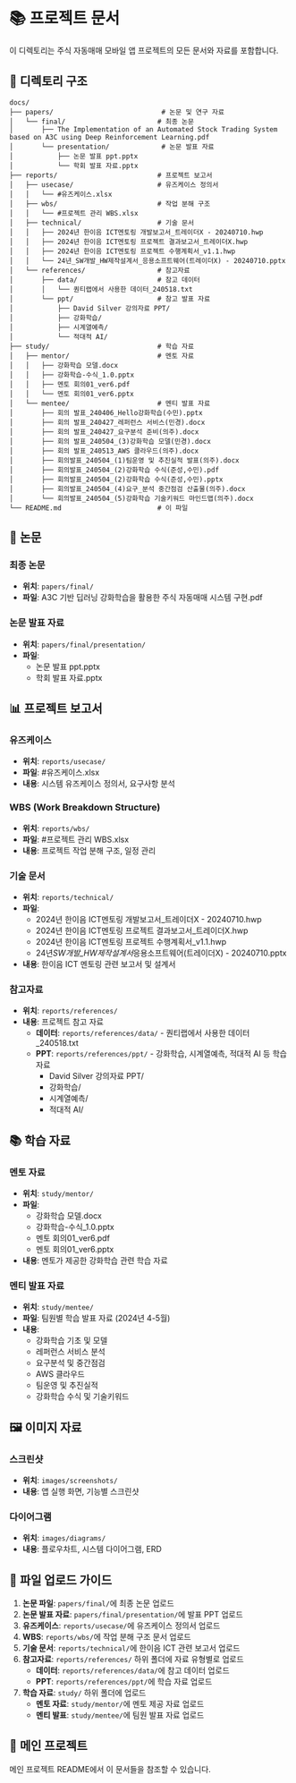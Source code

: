 # 📚 프로젝트 문서

이 디렉토리는 주식 자동매매 모바일 앱 프로젝트의 모든 문서와 자료를 포함합니다.

## 📁 디렉토리 구조

```
docs/
├── papers/                           # 논문 및 연구 자료
│   └── final/                       # 최종 논문
│       ├── The Implementation of an Automated Stock Trading System based on A3C using Deep Reinforcement Learning.pdf
│       └── presentation/             # 논문 발표 자료
│           ├── 논문 발표 ppt.pptx
│           └── 학회 발표 자료.pptx
├── reports/                         # 프로젝트 보고서
│   ├── usecase/                     # 유즈케이스 정의서
│   │   └── #유즈케이스.xlsx
│   ├── wbs/                         # 작업 분해 구조
│   │   └── #프로젝트 관리 WBS.xlsx
│   ├── technical/                   # 기술 문서
│   │   ├── 2024년 한이음 ICT멘토링 개발보고서_트레이더X - 20240710.hwp
│   │   ├── 2024년 한이음 ICT멘토링 프로젝트 결과보고서_트레이더X.hwp
│   │   ├── 2024년 한이음 ICT멘토링 프로젝트 수행계획서_v1.1.hwp
│   │   └── 24년_SW개발_HW제작설계서_응용소프트웨어(트레이더X) - 20240710.pptx
│   └── references/                  # 참고자료
│       ├── data/                    # 참고 데이터
│       │   └── 퀀티랩에서 사용한 데이터_240518.txt
│       └── ppt/                     # 참고 발표 자료
│           ├── David Silver 강의자료 PPT/
│           ├── 강화학습/
│           ├── 시계열예측/
│           └── 적대적 AI/
├── study/                           # 학습 자료
│   ├── mentor/                      # 멘토 자료
│   │   ├── 강화학습 모델.docx
│   │   ├── 강화학습-수식_1.0.pptx
│   │   ├── 멘토 회의01_ver6.pdf
│   │   └── 멘토 회의01_ver6.pptx
│   └── mentee/                      # 멘티 발표 자료
│       ├── 회의 발표_240406_Hello강화학습(수민).pptx
│       ├── 회의 발표_240427_레퍼런스 서비스(민경).docx
│       ├── 회의 발표_240427_요구분석 준비(의주).docx
│       ├── 회의 발표_240504_(3)강화학습 모델(민경).docx
│       ├── 회의 발표_240513_AWS 클라우드(의주).docx
│       ├── 회의발표_240504_(1)팀운영 및 추진실적 발표(의주).docx
│       ├── 회의발표_240504_(2)강화학습 수식(준성,수민).pdf
│       ├── 회의발표_240504_(2)강화학습 수식(준성,수민).pptx
│       ├── 회의발표_240504_(4)요구_분석 중간점검 산출물(의주).docx
│       └── 회의발표_240504_(5)강화학습 기술키워드 마인드맵(의주).docx
└── README.md                        # 이 파일
```

## 📄 논문

### 최종 논문

- **위치**: `papers/final/`
- **파일**: A3C 기반 딥러닝 강화학습을 활용한 주식 자동매매 시스템 구현.pdf

### 논문 발표 자료

- **위치**: `papers/final/presentation/`
- **파일**:
  - 논문 발표 ppt.pptx
  - 학회 발표 자료.pptx

## 📊 프로젝트 보고서

### 유즈케이스

- **위치**: `reports/usecase/`
- **파일**: #유즈케이스.xlsx
- **내용**: 시스템 유즈케이스 정의서, 요구사항 분석

### WBS (Work Breakdown Structure)

- **위치**: `reports/wbs/`
- **파일**: #프로젝트 관리 WBS.xlsx
- **내용**: 프로젝트 작업 분해 구조, 일정 관리

### 기술 문서

- **위치**: `reports/technical/`
- **파일**:
  - 2024년 한이음 ICT멘토링 개발보고서\_트레이더X - 20240710.hwp
  - 2024년 한이음 ICT멘토링 프로젝트 결과보고서\_트레이더X.hwp
  - 2024년 한이음 ICT멘토링 프로젝트 수행계획서\_v1.1.hwp
  - 24년*SW개발\_HW제작설계서*응용소프트웨어(트레이더X) - 20240710.pptx
- **내용**: 한이음 ICT 멘토링 관련 보고서 및 설계서

### 참고자료

- **위치**: `reports/references/`
- **내용**: 프로젝트 참고 자료
  - **데이터**: `reports/references/data/` - 퀀티랩에서 사용한 데이터\_240518.txt
  - **PPT**: `reports/references/ppt/` - 강화학습, 시계열예측, 적대적 AI 등 학습 자료
    - David Silver 강의자료 PPT/
    - 강화학습/
    - 시계열예측/
    - 적대적 AI/

## 📚 학습 자료

### 멘토 자료

- **위치**: `study/mentor/`
- **파일**:
  - 강화학습 모델.docx
  - 강화학습-수식\_1.0.pptx
  - 멘토 회의01_ver6.pdf
  - 멘토 회의01_ver6.pptx
- **내용**: 멘토가 제공한 강화학습 관련 학습 자료

### 멘티 발표 자료

- **위치**: `study/mentee/`
- **파일**: 팀원별 학습 발표 자료 (2024년 4-5월)
- **내용**:
  - 강화학습 기초 및 모델
  - 레퍼런스 서비스 분석
  - 요구분석 및 중간점검
  - AWS 클라우드
  - 팀운영 및 추진실적
  - 강화학습 수식 및 기술키워드

## 🖼 이미지 자료

### 스크린샷

- **위치**: `images/screenshots/`
- **내용**: 앱 실행 화면, 기능별 스크린샷

### 다이어그램

- **위치**: `images/diagrams/`
- **내용**: 플로우차트, 시스템 다이어그램, ERD

## 📝 파일 업로드 가이드

1. **논문 파일**: `papers/final/`에 최종 논문 업로드
2. **논문 발표 자료**: `papers/final/presentation/`에 발표 PPT 업로드
3. **유즈케이스**: `reports/usecase/`에 유즈케이스 정의서 업로드
4. **WBS**: `reports/wbs/`에 작업 분해 구조 문서 업로드
5. **기술 문서**: `reports/technical/`에 한이음 ICT 관련 보고서 업로드
6. **참고자료**: `reports/references/` 하위 폴더에 자료 유형별로 업로드
   - **데이터**: `reports/references/data/`에 참고 데이터 업로드
   - **PPT**: `reports/references/ppt/`에 학습 자료 업로드
7. **학습 자료**: `study/` 하위 폴더에 업로드
   - **멘토 자료**: `study/mentor/`에 멘토 제공 자료 업로드
   - **멘티 발표**: `study/mentee/`에 팀원 발표 자료 업로드

## 🔗 메인 프로젝트

메인 프로젝트 README에서 이 문서들을 참조할 수 있습니다.
